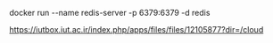 docker run --name redis-server -p 6379:6379 -d redis

https://iutbox.iut.ac.ir/index.php/apps/files/files/12105877?dir=/cloud
